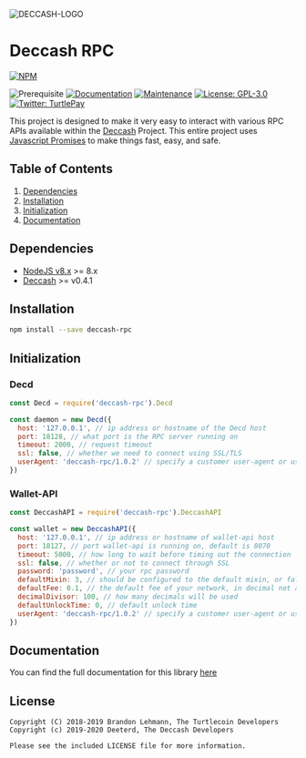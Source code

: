 ![DECCASH-LOGO](https://deccash.com/img/logo-small.png)

# Deccash RPC

[![NPM](https://nodei.co/npm/deccash-rpc.png?downloads=true&stars=true)](https://nodei.co/npm/deccash-rpc/)

![Prerequisite](https://img.shields.io/badge/node-%3E%3D8-blue.svg) [![Documentation](https://img.shields.io/badge/documentation-yes-brightgreen.svg)](https://deccash.github.io/deccash-rpc-js) [![Maintenance](https://img.shields.io/badge/Maintained%3F-yes-green.svg)](https://github.com/deccash/deccash-rpc-js/graphs/commit-activity) [![License: GPL-3.0](https://img.shields.io/badge/License-AGPL--3.0-yellow.svg)](https://github.com/deccash/deccash-rpc-js/blob/master/LICENSE) [![Twitter: TurtlePay](https://img.shields.io/twitter/follow/deccash.svg?style=social)](https://twitter.com/deccash)

This project is designed to make it very easy to interact with various RPC APIs available within the [Deccash](https://deccash.com) Project. This entire project uses [Javascript Promises](https://developer.mozilla.org/en-US/docs/Web/JavaScript/Guide/Using_promises) to make things fast, easy, and safe.

## Table of Contents

1. [Dependencies](#dependencies)
2. [Installation](#installation)
3. [Initialization](#initialization)
4. [Documentation](#documentation)

## Dependencies

* [NodeJS v8.x](https://nodejs.org) >= 8.x
* [Deccash](https://github.com/deccash/deccash/releases) >= v0.4.1

## Installation

```bash
npm install --save deccash-rpc
```

## Initialization

### Decd
```javascript
const Decd = require('deccash-rpc').Decd

const daemon = new Decd({
  host: '127.0.0.1', // ip address or hostname of the Decd host
  port: 18128, // what port is the RPC server running on
  timeout: 2000, // request timeout
  ssl: false, // whether we need to connect using SSL/TLS
  userAgent: 'deccash-rpc/1.0.2' // specify a customer user-agent or use the default
})
```

### Wallet-API
```javascript
const DeccashAPI = require('deccash-rpc').DeccashAPI

const wallet = new DeccashAPI({
  host: '127.0.0.1', // ip address or hostname of wallet-api host
  port: 18127, // port wallet-api is running on, default is 8070
  timeout: 5000, // how long to wait before timing out the connection
  ssl: false, // whether or not to connect through SSL
  password: 'password', // your rpc password
  defaultMixin: 3, // should be configured to the default mixin, or false if no default mixin is set
  defaultFee: 0.1, // the default fee of your network, in decimal not atomic units
  decimalDivisor: 100, // how many decimals will be used
  defaultUnlockTime: 0, // default unlock time
  userAgent: 'deccash-rpc/1.0.2' // specify a customer user-agent or use the default
})
```

## Documentation

You can find the full documentation for this library [here](https://deccash.github.io/deccash-rpc-js)

## License

```
Copyright (C) 2018-2019 Brandon Lehmann, The Turtlecoin Developers
Copyright (c) 2019-2020 Deeterd, The Deccash Developers

Please see the included LICENSE file for more information.
```
